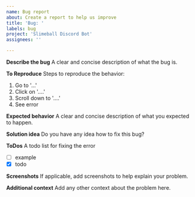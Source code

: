 ```yaml
---
name: Bug report
about: Create a report to help us improve
title: 'Bug: '
labels: bug
project: 'Slimeball Discord Bot'
assignees: ''

---
```


**Describe the bug**
A clear and concise description of what the bug is.

**To Reproduce**
Steps to reproduce the behavior:

1. Go to '...'
2. Click on '....'
3. Scroll down to '....'
4. See error

**Expected behavior**
A clear and concise description of what you expected to happen.

**Solution idea**
Do you have any idea how to fix this bug?

**ToDos**
A todo list for fixing the error

- [ ] example
- [x] todo

**Screenshots**
If applicable, add screenshots to help explain your problem.

**Additional context**
Add any other context about the problem here.
